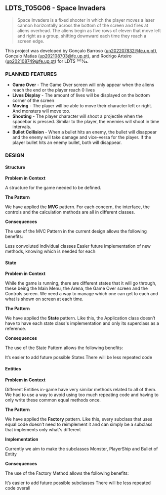 ## LDTS_T05G06 - Space Invaders

> Space Invaders is a fixed shooter in which the player moves a laser cannon horizontally across the bottom of the screen and fires at aliens overhead. The aliens begin as five rows of eleven that move left and right as a group, shifting downward each time they reach a screen edge.

This project was developed by Gonçalo Barroso (up202207832@fe.up.pt), Gonçalo Matias (up202108703@fe.up.pt), and Rodrigo Arteiro (up202108749@fe.up.pt) for LDTS 2023⁄24.

### PLANNED FEATURES

- **Game Over** - The Game Over screen will only appear when the aliens reach the end or the player reach 0 lives
- **Lives Display** - The amount of lives will be displayed on the bottom corner of the screen
- **Moving** - The player will be able to move their character left or right. And monsters will move too.
- **Shooting** - The player character will shoot a projectile when the spacebar  is pressed. Similar to the player, the enemies will shoot in time intervals.
- **Bullet Collision** - When a bullet hits an enemy, the bullet will disappear and the enemy will take damage and vice-versa for the player. If the player bullet hits an enemy bullet, both will disappear.

### DESIGN

#### Structure

**Problem in Context**

A structure for the game needed to be defined.

**The Pattern**

We have applied the **MVC** pattern. For each concern, the interface, the controls and the calculation methods are all in different classes.

**Consequences**

The use of the MVC Pattern in the current design allows the following benefits:

Less convoluted individual classes
Easier future implementation of new methods, knowing which is needed for each


#### State

**Problem in Context**

While the game is running, there are different states that it will go through, these being the Main Menu, the Arena, the Game Over screen and the Controls screen. We need a way to manage which one can get to each and what is shown on screen at each time.

**The Pattern**

We have applied the **State** pattern. Like this, the Application class doesn’t have to have each state class's implementation and only its superclass as a reference.

**Consequences**

The use of the State Pattern allows the following benefits:

It’s easier to add future possible States
There will be less repeated code

#### Entities

**Problem in Context**

Different Entities in-game have very similar methods related to all of them. We had to use a way to avoid using too much repeating code and having to only write these common equal methods once.

**The Pattern**

We have applied the **Factory** pattern. Like this, every subclass that uses equal code doesn’t need to reimplement it and can simply be a subclass that implements only what's different

**Implementation**

Currently we aim to make the subclasses Monster, PlayerShip and Bullet of Entity

**Consequences**

The use of the Factory Method allows the following benefits:

It’s easier to add future possible subclasses
There will be less repeated code overall

